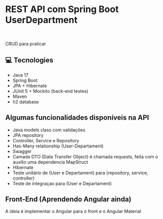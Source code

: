 # REST API com Spring Boot UserDepartment
<br>

<p>CRUD para praticar</p>

## 💻 Tecnologies

- Java 17
- Spring Boot 
- JPA + Hibernate
- JUnit 5 + Mockito (back-end testes)
- Maven
- h2 database

## Algumas funcionalidades disponíveis na API

-  Java models class com validações
-  JPA repository
-  Controller, Service e Repository
-  Has-Many relationship (User-Departament)
-  Swagger
-  Camada DTO (Data Transfer Object) é chamada requests, feita com o auxílio uma dependencia MapStruct
-  Hibernate
-  Teste unitário de (User e Departament) para (repository, service, controller) 
-  Teste de integraçao para (User e Departament)

## Front-End (Aprendendo Angular ainda)

A ideia é implementar o Angular para o front e o Angular Material
